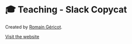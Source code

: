 # 🎓  Teaching - Slack Copycat

Created by [Romain Géricot](https://www.romaingericot.fr).

[Visit the website](https://romaingericot.github.io/slack)
